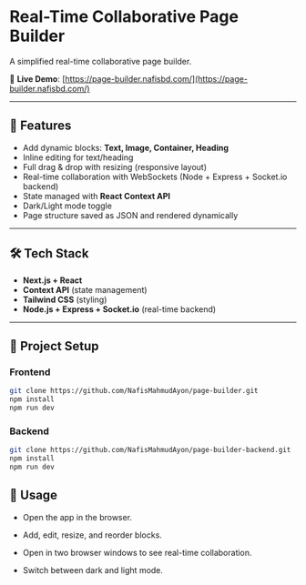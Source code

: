 # Real-Time Collaborative Page Builder  

A simplified real-time collaborative page builder.  

🔗 **Live Demo**: [https://page-builder.nafisbd.com/](https://page-builder.nafisbd.com/)  

---

## 🚀 Features  

- Add dynamic blocks: **Text, Image, Container, Heading**  
- Inline editing for text/heading  
- Full drag & drop with resizing (responsive layout)  
- Real-time collaboration with WebSockets (Node + Express + Socket.io backend)  
- State managed with **React Context API**  
- Dark/Light mode toggle  
- Page structure saved as JSON and rendered dynamically  

---

## 🛠 Tech Stack  

- **Next.js + React**  
- **Context API** (state management)  
- **Tailwind CSS** (styling)  
- **Node.js + Express + Socket.io** (real-time backend)  

---

## 📂 Project Setup  

### Frontend  

```bash
git clone https://github.com/NafisMahmudAyon/page-builder.git
npm install
npm run dev
```

### Backend

```bash
git clone https://github.com/NafisMahmudAyon/page-builder-backend.git
npm install
npm run dev
```

## 📖 Usage

- Open the app in the browser.

- Add, edit, resize, and reorder blocks.

- Open in two browser windows to see real-time collaboration.

- Switch between dark and light mode.
